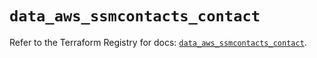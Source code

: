 # `data_aws_ssmcontacts_contact`

Refer to the Terraform Registry for docs: [`data_aws_ssmcontacts_contact`](https://registry.terraform.io/providers/hashicorp/aws/6.14.0/docs/data-sources/ssmcontacts_contact).
